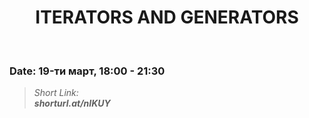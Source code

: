 <h1 align="center">ITERATORS AND GENERATORS</h1>
    <br>

<h3>Date: 19-ти март, 18:00 - 21:30</h3>

<blockquote>
    <i>
        Short Link: <br> 
        <b>
            shorturl.at/nIKUY
        </b> 
    </i>
</blockquote>
